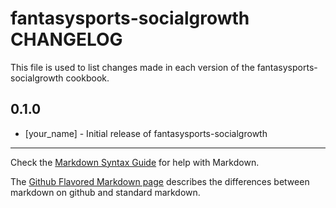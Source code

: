 fantasysports-socialgrowth CHANGELOG
====================================

This file is used to list changes made in each version of the fantasysports-socialgrowth cookbook.

0.1.0
-----
- [your_name] - Initial release of fantasysports-socialgrowth

- - -
Check the [Markdown Syntax Guide](http://daringfireball.net/projects/markdown/syntax) for help with Markdown.

The [Github Flavored Markdown page](http://github.github.com/github-flavored-markdown/) describes the differences between markdown on github and standard markdown.
